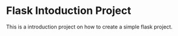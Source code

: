 # Flask Intoduction Project

This is a introduction project on how to create a simple flask project.

